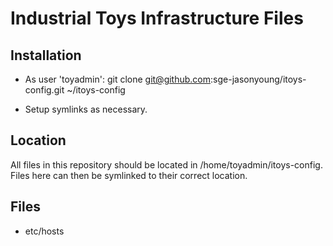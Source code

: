 # Industrial Toys Infrastructure Files

## Installation
- As user 'toyadmin':
     git clone git@github.com:sge-jasonyoung/itoys-config.git ~/itoys-config

- Setup symlinks as necessary.

## Location

All files in this repository should be located in /home/toyadmin/itoys-config. Files here can then be symlinked to their correct location.

## Files

- etc/hosts
